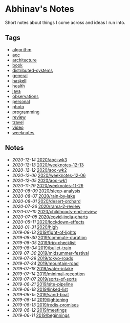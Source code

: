 # Abhinav's Notes

Short notes about things I come across and ideas I run into.

## Tags

- [algorithm](./tags/algorithm)
- [aoc](./tags/aoc)
- [architecture](./tags/architecture)
- [book](./tags/book)
- [distributed-systems](./tags/distributed-systems)
- [general](./tags/general)
- [haskell](./tags/haskell)
- [health](./tags/health)
- [java](./tags/java)
- [observations](./tags/observations)
- [personal](./tags/personal)
- [photo](./tags/photo)
- [programming](./tags/programming)
- [review](./tags/review)
- [travel](./tags/travel)
- [video](./tags/video)
- [weeknotes](./tags/weeknotes)

## Notes

- *2020-12-14* [2020/aoc-wk3](./2020/aoc-wk3)
- *2020-12-13* [2020/weeknotes-12-13](./2020/weeknotes-12-13)
- *2020-12-12* [2020/aoc-wk2](./2020/aoc-wk2)
- *2020-12-06* [2020/weeknotes-12-06](./2020/weeknotes-12-06)
- *2020-12-05* [2020/aoc-wk1](./2020/aoc-wk1)
- *2020-11-29* [2020/weeknotes-11-29](./2020/weeknotes-11-29)
- *2020-08-09* [2020/sleep-analysis](./2020/sleep-analysis)
- *2020-08-07* [2020/rain-by-lake](./2020/rain-by-lake)
- *2020-08-01* [2020/desert-orchard](./2020/desert-orchard)
- *2020-07-26* [2020/rama-2-review](./2020/rama-2-review)
- *2020-07-10* [2020/childhoods-end-review](./2020/childhoods-end-review)
- *2020-07-05* [2020/covid-india-charts](./2020/covid-india-charts)
- *2020-05-11* [2020/lockdown-effects](./2020/lockdown-effects)
- *2020-01-31* [2020/high](./2020/high)
- *2019-09-13* [2019/fight-of-lights](./2019/fight-of-lights)
- *2019-08-30* [2019/commute-duration](./2019/commute-duration)
- *2019-08-05* [2019/trip-checklist](./2019/trip-checklist)
- *2019-08-04* [2019/bullet-train](./2019/bullet-train)
- *2019-07-30* [2019/midsummer-festival](./2019/midsummer-festival)
- *2019-07-29* [2019/tokyo-roads](./2019/tokyo-roads)
- *2019-07-24* [2019/mountain-road](./2019/mountain-road)
- *2019-07-18* [2019/water-intake](./2019/water-intake)
- *2019-07-14* [2019/minimal-reception](./2019/minimal-reception)
- *2019-07-07* [2019/sorts-of-sorts](./2019/sorts-of-sorts)
- *2019-06-21* [2019/site-pipeline](./2019/site-pipeline)
- *2019-06-18* [2019/linked-list](./2019/linked-list)
- *2019-06-15* [2019/sand-boat](./2019/sand-boat)
- *2019-06-14* [2019/lightening](./2019/lightening)
- *2019-06-13* [2019/redis-promises](./2019/redis-promises)
- *2019-06-12* [2019/meetings](./2019/meetings)
- *2019-06-11* [2019/beginnings](./2019/beginnings)
